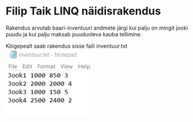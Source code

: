 # Filip Taik LINQ näidisrakendus

Rakendus arvutab baari-inventuuri andmete järgi kui palju on mingit jooki puudu ja kui palju maksab puuduoleva kauba tellimine.

Kõigepealt saab rakendus sisse faili inventuur.txt
![alt-text](LINQ2.jpg)